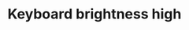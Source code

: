 ---
title: Keyboard brightness high
tags: ["keyboard", "brightness", "high", "backlit", "illumination", "glow", "radiance"]
icon: keyboard-brightness-high
svg: '<svg xmlns="http://www.w3.org/2000/svg" width="24" height="24" fill="none" viewBox="0 0 24 24" stroke-width="1.5" stroke-linecap="round" stroke-linejoin="round" stroke="currentColor"><path d="M10 17h4M3 17h3m6-9v3m6 6h3m-4.879-4.28L18.58 11M7.457 12.72 5 11"/></svg>'
---